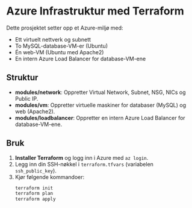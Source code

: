 # Azure Infrastruktur med Terraform

Dette prosjektet setter opp et Azure-miljø med:
- Ett virtuelt nettverk og subnett
- To MySQL-database-VM-er (Ubuntu)
- Én web-VM (Ubuntu med Apache2)
- En intern Azure Load Balancer for database-VM-ene

## Struktur

- **modules/network**: Oppretter Virtual Network, Subnet, NSG, NICs og Public IP.
- **modules/vm**: Oppretter virtuelle maskiner for databaser (MySQL) og web (Apache2).
- **modules/loadbalancer**: Oppretter en intern Azure Load Balancer for database-VM-ene.

## Bruk

1. **Installer Terraform** og logg inn i Azure med `az login`.
2. Legg inn din SSH-nøkkel i `terraform.tfvars` (variabelen `ssh_public_key`).
3. Kjør følgende kommandoer:
   ```sh
   terraform init
   terraform plan
   terraform apply